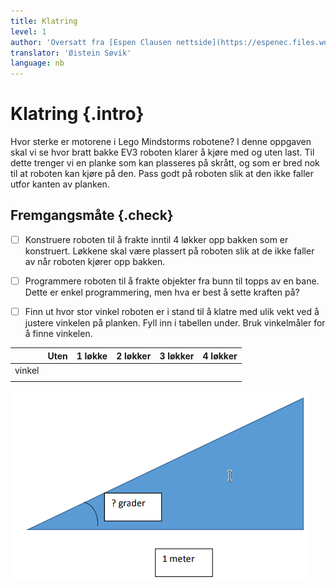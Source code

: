```yaml
---
title: Klatring
level: 1
author: 'Oversatt fra [Espen Clausen nettside](https://espenec.files.wordpress.com/2015/09/lego-mindstorms-del-1-5.pdf)'
translator: 'Øistein Søvik'
language: nb
---
```



# Klatring {.intro}

Hvor sterke er motorene i Lego Mindstorms robotene? I denne oppgaven skal vi se
hvor bratt bakke EV3 roboten klarer å kjøre med og uten last. Til dette trenger
vi en planke som kan plasseres på skrått, og som er bred nok til at roboten kan
kjøre på den. Pass godt på roboten slik at den ikke faller utfor kanten av
planken.

## Fremgangsmåte {.check}

- [ ] Konstruere roboten til å frakte inntil 4 løkker opp bakken som er
      konstruert. Løkkene skal være plassert på roboten slik at de ikke faller
      av når roboten kjører opp bakken.

- [ ] Programmere roboten til å frakte objekter fra bunn til topps av en bane.
      Dette er enkel programmering, men hva er best å sette kraften på?

- [ ] Finn ut hvor stor vinkel roboten er i stand til å klatre med ulik vekt ved
      å justere vinkelen på planken. Fyll inn i tabellen under. Bruk vinkelmåler
      for å finne vinkelen.

|           | Uten    | 1 løkke    | 2 løkker    | 3 løkker    | 4 løkker    |
| :-------- | :------ | :--------- | :---------- | :---------- | :---------- |
| vinkel    |         |            |             |             |             |
|           |         |            |             |             |             |

![Bilde av en trekant med grader](lego_mindstorms_klatring_1.png)

